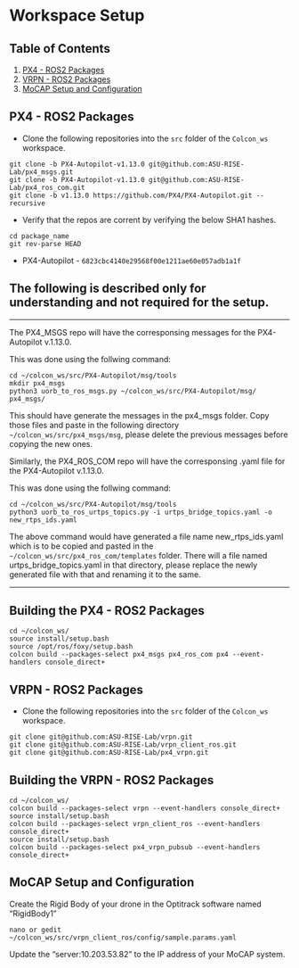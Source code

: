 # Workspace Setup

## Table of Contents
1. [PX4 - ROS2 Packages](#px4---ros2-packages)
2. [VRPN - ROS2 Packages](#vrpn---ros2-packages)
3. [MoCAP Setup and Configuration](#mocap-setup-and-configuration)

## **PX4 - ROS2 Packages**

- Clone the following repositories into the `src` folder of the `Colcon_ws` workspace.

```
git clone -b PX4-Autopilot-v1.13.0 git@github.com:ASU-RISE-Lab/px4_msgs.git
git clone -b PX4-Autopilot-v1.13.0 git@github.com:ASU-RISE-Lab/px4_ros_com.git
git clone -b v1.13.0 https://github.com/PX4/PX4-Autopilot.git --recursive
```

- Verify that the repos are corrent by verifying the below SHA1 hashes.

```
cd package_name
git rev-parse HEAD
```
- PX4-Autopilot - `6823cbc4140e29568f00e1211ae60e057adb1a1f`

<!-- - PX4_MSGS - `7f89976091235579633935b7ccaab68b2debbe19`

- PX4_ROS_COM - `1562ff30d56b7ba26e4d2436724490f900cc2375` -->

## The following is described only for understanding and not required for the setup.

------------------------------------------------------------------------------------------

The PX4_MSGS repo will have the corresponsing messages for the PX4-Autopilot v.1.13.0. 

This was done using the follwing command:

```
cd ~/colcon_ws/src/PX4-Autopilot/msg/tools
mkdir px4_msgs
python3 uorb_to_ros_msgs.py ~/colcon_ws/src/PX4-Autopilot/msg/ px4_msgs/
```
This should have generate the messages in the px4_msgs folder. Copy those files and paste in the following directory `~/colcon_ws/src/px4_msgs/msg`, please delete the previous messages before copying the new ones.  

Similarly, the PX4_ROS_COM repo will have the corresponsing .yaml file for the PX4-Autopilot v.1.13.0.

This was done using the follwing command:
    
```
cd ~/colcon_ws/src/PX4-Autopilot/msg/tools
python3 uorb_to_ros_urtps_topics.py -i urtps_bridge_topics.yaml -o new_rtps_ids.yaml
```
The above command would have generated a file name new_rtps_ids.yaml which is to be copied and pasted in the `~/colcon_ws/src/px4_ros_com/templates` folder. There will a file named urtps_bridge_topics.yaml in that directory, please replace the newly generated file with that and renaming it to the same. 

------------------------------------------------------------------------------------------

## Building the PX4 - ROS2 Packages

```
cd ~/colcon_ws/
source install/setup.bash
source /opt/ros/foxy/setup.bash
colcon build --packages-select px4_msgs px4_ros_com px4 --event-handlers console_direct+
```

## **VRPN - ROS2 Packages**

- Clone the following repositories into the `src` folder of the `Colcon_ws` workspace.

```
git clone git@github.com:ASU-RISE-Lab/vrpn.git
git clone git@github.com:ASU-RISE-Lab/vrpn_client_ros.git
git clone git@github.com:ASU-RISE-Lab/px4_vrpn.git
```
## Building the VRPN - ROS2 Packages

```
cd ~/colcon_ws/
colcon build --packages-select vrpn --event-handlers console_direct+
source install/setup.bash
colcon build --packages-select vrpn_client_ros --event-handlers console_direct+
source install/setup.bash
colcon build --packages-select px4_vrpn_pubsub --event-handlers console_direct+
```

## **MoCAP Setup and Configuration**

Create the Rigid Body of your drone in the Optitrack software named “RigidBody1”

`nano or gedit ~/colcon_ws/src/vrpn_client_ros/config/sample.params.yaml`

Update the “server:10.203.53.82” to the IP address of your MoCAP system.

